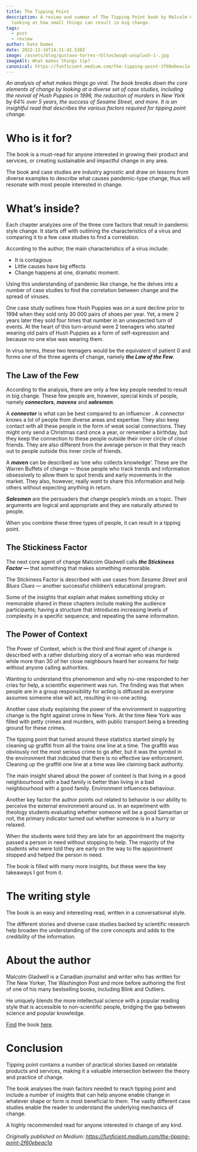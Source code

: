 ```yaml
---
title: The Tipping Point
description: A review and summar of The Tipping Point book by Malcolm Gladwell
  looking at how small things can result in big change.
tags:
  - post
  - review
author: Kate Dames
date: 2022-12-16T14:31:42.538Z
image: /assets/blog/gustavo-torres-rbltws3wsq8-unsplash-1-.jpg
imageAlt: What makes things tip?
canonical: https://funficient.medium.com/the-tipping-point-2f60ebeac1a
---
```

*An analysis of what makes things go viral. The book breaks down the core elements of change by looking at a diverse set of case studies, including the revival of Hush Puppies in 1996, the reduction of murders in New York by 64% over 5 years, the success of Sesame Street, and more. It is an insightful read that describes the various factors required for tipping point change.*

# Who is it for?

The book is a must-read for anyone interested in growing their product and services, or creating sustainable and impactful change in any area.

The book and case studies are industry agnostic and draw on lessons from diverse examples to describe what causes pandemic-type change, thus will resonate with most people interested in change.

# What’s inside?

Each chapter analyzes one of the three core factors that result in pandemic style change. It starts off with outlining the characteristics of a virus and comparing it to a few case studies to find a correlation.

According to the author, the main characteristics of a virus include:

* It is contagious
* Little causes have big effects
* Change happens at one, dramatic moment.

Using this understanding of pandemic like change, he the delves into a number of case studies to find the correlation between change and the spread of viruses.

One case study outlines how Hush Puppies was on a sure decline prior to 1994 when they sold only 30 000 pairs of shoes per year. Yet, a mere 2 years later they sold four times that number in an unexpected turn of events. At the heart of this turn-around were 2 teenagers who started wearing old pairs of Hush Puppies as a form of self-expression and because no one else was wearing them.

In virus terms, these two teenagers would be the equivalent of patient 0 and forms one of the three agents of change, namely ***the Law of the Few***.

## The Law of the Few

According to the analysis, there are only a few key people needed to result in big change. These few people are, however, special kinds of people, namely ***connectors***, ***mavens*** and ***salesmen***.

A ***connector*** is what can be best compared to an influencer . A connector knows a lot of people from diverse areas and expertise. They also keep contact with all these people in the form of *weak* social connections. They might only send a Christmas card once a year, or remember a birthday, but they keep the connection to these people outside their inner circle of close friends. They are also different from the average person in that they reach out to people outside this inner circle of friends.

A ***maven*** can be described as ‘one who collects knowledge’. These are the Warren Buffets of change — those people who track trends and information obsessively to allow them to spot trends and early movements in the market. They also, however, really *want* to share this information and help others without expecting anything in return.

***Salesmen*** are the persuaders that change people’s minds on a topic. Their arguments are logical and appropriate and they are naturally attuned to people.

When you combine these three types of people, it can result in a tipping point.

## The Stickiness Factor

The next core agent of change Malcolm Gladwell calls ***the Stickiness Factor —*** that something that makes something memorable.

The Stickiness Factor is described with use cases from *Sesame Street* and *Blues Clues —* another successful children’s educational program.

Some of the insights that explain what makes something sticky or memorable shared in these chapters include making the audience participants; having a structure that introduces increasing levels of complexity in a specific sequence; and repeating the same information.

## The Power of Context

The Power of Context, which is the third and final agent of change is described with a rather disturbing story of a woman who was murdered while more than 30 of her close neighbours heard her screams for help without anyone calling authorities.

Wanting to understand this phenomenon and why no-one responded to her cries for help, a scientific experiment was run. The finding was that when people are in a group responsibility for acting is diffused as everyone assumes someone else will act, resulting in no-one acting.

Another case study explaining the power of the environment in supporting change is the fight against crime in New York. At the time New York was filled with petty crimes and murders, with public transport being a breeding ground for these crimes.

The tipping point that turned around these statistics started simply by cleaning up graffiti from all the trains one line at a time. The graffiti was obviously not the most serious crime to go after, but it was the symbol in the environment that indicated that there is no effective law enforcement. Cleaning up the graffiti one line at a time was like claiming back authority.

The main insight shared about the power of context is that living in a good neighbourhood with a bad family is better than living in a bad neighbourhood with a good family. Environment influences behaviour.

Another key factor the author points out related to behavior is our ability to perceive the external environment around us. In an experiment with theology students evaluating whether someone will be a good Samaritan or not, the primary indicator turned out whether someone is in a hurry or relaxed.

When the students were told they are late for an appointment the majority passed a person in need without stopping to help. The majority of the students who were told they are early on the way to the appointment stopped and helped the person in need.

The book is filled with many more insights, but these were the key takeaways I got from it.

# The writing style

The book is an easy and interesting read, written in a conversational style.

The different stories and diverse case studies backed by scientific research help broaden the understanding of the core concepts and adds to the credibility of the information.

# About the author

Malcolm Gladwell is a Canadian journalist and writer who has written for The New Yorker, The Washington Post and more before authoring the first of one of his many bestselling books, including Blink and Outliers.

He uniquely blends the more intellectual science with a popular reading style that is accessible to non-scientific people, bridging the gap between science and popular knowledge.

[Find](https://www.gladwellbooks.com/titles/malcolm-gladwell/the-tipping-point/9780316316965/) the book [here](https://www.gladwellbooks.com/titles/malcolm-gladwell/the-tipping-point/9780316316965/).

# Conclusion

Tipping point contains a number of practical stories based on relatable products and services, making it a valuable intersection between the theory and practice of change.

The book analyses the main factors needed to reach tipping point and include a number of insights that can help anyone enable change in whatever shape or form is most beneficial to them. The vastly different case studies enable the reader to understand the underlying mechanics of change.

A highly recommended read for anyone interested in change of any kind.





*Originally published on Medium: https://funficient.medium.com/the-tipping-point-2f60ebeac1a*